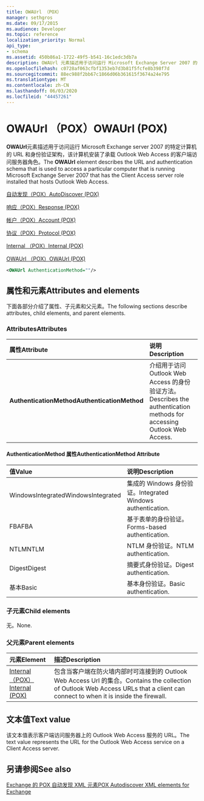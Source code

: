 ```yaml
---
title: OWAUrl （POX）
manager: sethgros
ms.date: 09/17/2015
ms.audience: Developer
ms.topic: reference
localization_priority: Normal
api_type:
- schema
ms.assetid: 450b86a1-1722-49f5-b541-16c1edc3db7a
description: OWAUrl 元素描述用于访问运行 Microsoft Exchange Server 2007 的特定计算机的 URL 和身份验证架构，该计算机安装了承载 Outlook Web Access 的客户端访问服务器角色。
ms.openlocfilehash: c0728af063cfbf1353eb7d3b81f5fcfe8b398f7d
ms.sourcegitcommit: 88ec988f2bb67c1866d06b361615f3674a24e795
ms.translationtype: MT
ms.contentlocale: zh-CN
ms.lasthandoff: 06/03/2020
ms.locfileid: "44457261"
---
```

# <a name="owaurl-pox"></a><span data-ttu-id="f2595-103">OWAUrl （POX）</span><span class="sxs-lookup"><span data-stu-id="f2595-103">OWAUrl (POX)</span></span>

<span data-ttu-id="f2595-104">**OWAUrl**元素描述用于访问运行 Microsoft Exchange server 2007 的特定计算机的 URL 和身份验证架构，该计算机安装了承载 Outlook Web Access 的客户端访问服务器角色。</span><span class="sxs-lookup"><span data-stu-id="f2595-104">The **OWAUrl** element describes the URL and authentication schema that is used to access a particular computer that is running Microsoft Exchange Server 2007 that has the Client Access server role installed that hosts Outlook Web Access.</span></span> 
  
[<span data-ttu-id="f2595-105">自动发现（POX）</span><span class="sxs-lookup"><span data-stu-id="f2595-105">AutoDiscover (POX)</span></span>](autodiscover-pox.md)
  
[<span data-ttu-id="f2595-106">响应（POX）</span><span class="sxs-lookup"><span data-stu-id="f2595-106">Response (POX)</span></span>](response-pox.md)
  
[<span data-ttu-id="f2595-107">帐户（POX）</span><span class="sxs-lookup"><span data-stu-id="f2595-107">Account (POX)</span></span>](account-pox.md)
  
[<span data-ttu-id="f2595-108">协议（POX）</span><span class="sxs-lookup"><span data-stu-id="f2595-108">Protocol (POX)</span></span>](protocol-pox.md)
  
[<span data-ttu-id="f2595-109">Internal （POX）</span><span class="sxs-lookup"><span data-stu-id="f2595-109">Internal (POX)</span></span>](internal-pox.md)
  
[<span data-ttu-id="f2595-110">OWAUrl （POX）</span><span class="sxs-lookup"><span data-stu-id="f2595-110">OWAUrl (POX)</span></span>](owaurl-pox.md)
  
```xml
<OWAUrl AuthenticationMethod=""/>
```

## <a name="attributes-and-elements"></a><span data-ttu-id="f2595-111">属性和元素</span><span class="sxs-lookup"><span data-stu-id="f2595-111">Attributes and elements</span></span>

<span data-ttu-id="f2595-112">下面各部分介绍了属性、子元素和父元素。</span><span class="sxs-lookup"><span data-stu-id="f2595-112">The following sections describe attributes, child elements, and parent elements.</span></span>
  
### <a name="attributes"></a><span data-ttu-id="f2595-113">Attributes</span><span class="sxs-lookup"><span data-stu-id="f2595-113">Attributes</span></span>

|<span data-ttu-id="f2595-114">**属性**</span><span class="sxs-lookup"><span data-stu-id="f2595-114">**Attribute**</span></span>|<span data-ttu-id="f2595-115">**说明**</span><span class="sxs-lookup"><span data-stu-id="f2595-115">**Description**</span></span>|
|:-----|:-----|
|<span data-ttu-id="f2595-116">**AuthenticationMethod**</span><span class="sxs-lookup"><span data-stu-id="f2595-116">**AuthenticationMethod**</span></span> <br/> |<span data-ttu-id="f2595-117">介绍用于访问 Outlook Web Access 的身份验证方法。</span><span class="sxs-lookup"><span data-stu-id="f2595-117">Describes the authentication methods for accessing Outlook Web Access.</span></span>  <br/> |
   
#### <a name="authenticationmethod-attribute"></a><span data-ttu-id="f2595-118">AuthenticationMethod 属性</span><span class="sxs-lookup"><span data-stu-id="f2595-118">AuthenticationMethod Attribute</span></span>

|<span data-ttu-id="f2595-119">**值**</span><span class="sxs-lookup"><span data-stu-id="f2595-119">**Value**</span></span>|<span data-ttu-id="f2595-120">**说明**</span><span class="sxs-lookup"><span data-stu-id="f2595-120">**Description**</span></span>|
|:-----|:-----|
|<span data-ttu-id="f2595-121">WindowsIntegrated</span><span class="sxs-lookup"><span data-stu-id="f2595-121">WindowsIntegrated</span></span>  <br/> |<span data-ttu-id="f2595-122">集成的 Windows 身份验证。</span><span class="sxs-lookup"><span data-stu-id="f2595-122">Integrated Windows authentication.</span></span>  <br/> |
|<span data-ttu-id="f2595-123">FBA</span><span class="sxs-lookup"><span data-stu-id="f2595-123">FBA</span></span>  <br/> |<span data-ttu-id="f2595-124">基于表单的身份验证。</span><span class="sxs-lookup"><span data-stu-id="f2595-124">Forms-based authentication.</span></span>  <br/> |
|<span data-ttu-id="f2595-125">NTLM</span><span class="sxs-lookup"><span data-stu-id="f2595-125">NTLM</span></span>  <br/> |<span data-ttu-id="f2595-126">NTLM 身份验证。</span><span class="sxs-lookup"><span data-stu-id="f2595-126">NTLM authentication.</span></span>  <br/> |
|<span data-ttu-id="f2595-127">Digest</span><span class="sxs-lookup"><span data-stu-id="f2595-127">Digest</span></span>  <br/> |<span data-ttu-id="f2595-128">摘要式身份验证。</span><span class="sxs-lookup"><span data-stu-id="f2595-128">Digest authentication.</span></span>  <br/> |
|<span data-ttu-id="f2595-129">基本</span><span class="sxs-lookup"><span data-stu-id="f2595-129">Basic</span></span>  <br/> |<span data-ttu-id="f2595-130">基本身份验证。</span><span class="sxs-lookup"><span data-stu-id="f2595-130">Basic authentication.</span></span>  <br/> |
   
### <a name="child-elements"></a><span data-ttu-id="f2595-131">子元素</span><span class="sxs-lookup"><span data-stu-id="f2595-131">Child elements</span></span>

<span data-ttu-id="f2595-132">无。</span><span class="sxs-lookup"><span data-stu-id="f2595-132">None.</span></span>
  
### <a name="parent-elements"></a><span data-ttu-id="f2595-133">父元素</span><span class="sxs-lookup"><span data-stu-id="f2595-133">Parent elements</span></span>

|<span data-ttu-id="f2595-134">**元素**</span><span class="sxs-lookup"><span data-stu-id="f2595-134">**Element**</span></span>|<span data-ttu-id="f2595-135">**描述**</span><span class="sxs-lookup"><span data-stu-id="f2595-135">**Description**</span></span>|
|:-----|:-----|
|[<span data-ttu-id="f2595-136">Internal （POX）</span><span class="sxs-lookup"><span data-stu-id="f2595-136">Internal (POX)</span></span>](internal-pox.md) <br/> |<span data-ttu-id="f2595-137">包含当客户端在防火墙内部时可连接到的 Outlook Web Access Url 的集合。</span><span class="sxs-lookup"><span data-stu-id="f2595-137">Contains the collection of Outlook Web Access URLs that a client can connect to when it is inside the firewall.</span></span>  <br/> |
   
## <a name="text-value"></a><span data-ttu-id="f2595-138">文本值</span><span class="sxs-lookup"><span data-stu-id="f2595-138">Text value</span></span>

<span data-ttu-id="f2595-139">该文本值表示客户端访问服务器上的 Outlook Web Access 服务的 URL。</span><span class="sxs-lookup"><span data-stu-id="f2595-139">The text value represents the URL for the Outlook Web Access service on a Client Access server.</span></span>
  
## <a name="see-also"></a><span data-ttu-id="f2595-140">另请参阅</span><span class="sxs-lookup"><span data-stu-id="f2595-140">See also</span></span>



[<span data-ttu-id="f2595-141">Exchange 的 POX 自动发现 XML 元素</span><span class="sxs-lookup"><span data-stu-id="f2595-141">POX Autodiscover XML elements for Exchange</span></span>](pox-autodiscover-xml-elements-for-exchange.md)

